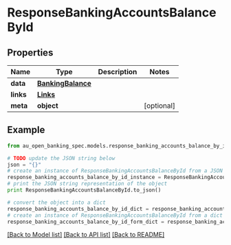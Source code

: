 # ResponseBankingAccountsBalanceById


## Properties

Name | Type | Description | Notes
------------ | ------------- | ------------- | -------------
**data** | [**BankingBalance**](BankingBalance.md) |  | 
**links** | [**Links**](Links.md) |  | 
**meta** | **object** |  | [optional] 

## Example

```python
from au_open_banking_spec.models.response_banking_accounts_balance_by_id import ResponseBankingAccountsBalanceById

# TODO update the JSON string below
json = "{}"
# create an instance of ResponseBankingAccountsBalanceById from a JSON string
response_banking_accounts_balance_by_id_instance = ResponseBankingAccountsBalanceById.from_json(json)
# print the JSON string representation of the object
print ResponseBankingAccountsBalanceById.to_json()

# convert the object into a dict
response_banking_accounts_balance_by_id_dict = response_banking_accounts_balance_by_id_instance.to_dict()
# create an instance of ResponseBankingAccountsBalanceById from a dict
response_banking_accounts_balance_by_id_form_dict = response_banking_accounts_balance_by_id.from_dict(response_banking_accounts_balance_by_id_dict)
```
[[Back to Model list]](../README.md#documentation-for-models) [[Back to API list]](../README.md#documentation-for-api-endpoints) [[Back to README]](../README.md)


